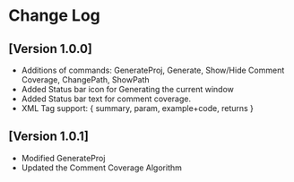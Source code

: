 # Change Log

## [Version 1.0.0]
- Additions of commands: GenerateProj, Generate, Show/Hide Comment Coverage, ChangePath, ShowPath
- Added Status bar icon for Generating the current window
- Added Status bar text for comment coverage.
- XML Tag support: { summary, param, example+code, returns }

## [Version 1.0.1]
- Modified GenerateProj
- Updated the Comment Coverage Algorithm